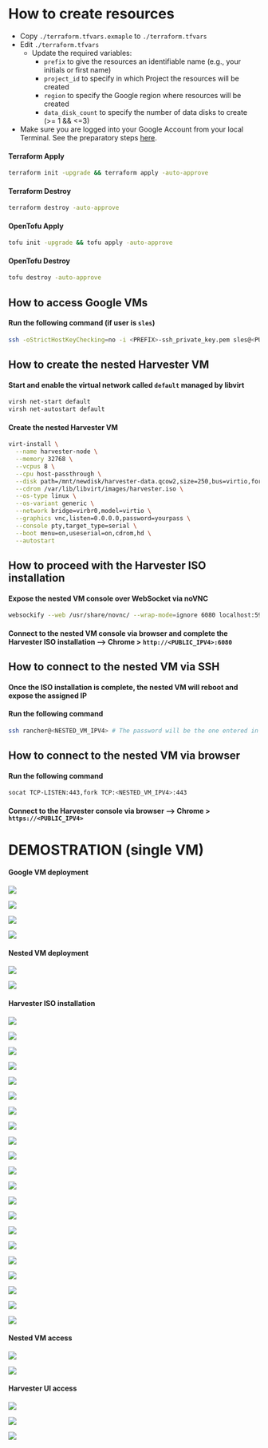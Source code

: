 # How to create resources

- Copy `./terraform.tfvars.exmaple` to `./terraform.tfvars`
- Edit `./terraform.tfvars`
  - Update the required variables:
    - `prefix` to give the resources an identifiable name (e.g., your initials or first name)
    - `project_id` to specify in which Project the resources will be created
    - `region` to specify the Google region where resources will be created
    - `data_disk_count` to specify the number of data disks to create (>= 1 && <=3)
- Make sure you are logged into your Google Account from your local Terminal. See the preparatory steps [here](../../modules/google-cloud/README.md).

#### Terraform Apply

```bash
terraform init -upgrade && terraform apply -auto-approve
```

#### Terraform Destroy

```bash
terraform destroy -auto-approve
```

#### OpenTofu Apply

```bash
tofu init -upgrade && tofu apply -auto-approve
```

#### OpenTofu Destroy

```bash
tofu destroy -auto-approve
```

## How to access Google VMs

#### Run the following command (if user is `sles`)

```bash
ssh -oStrictHostKeyChecking=no -i <PREFIX>-ssh_private_key.pem sles@<PUBLIC_IPV4>
```

## How to create the nested Harvester VM

#### Start and enable the virtual network called `default` managed by libvirt

```bash
virsh net-start default
virsh net-autostart default
```

#### Create the nested Harvester VM

```bash
virt-install \
  --name harvester-node \
  --memory 32768 \
  --vcpus 8 \
  --cpu host-passthrough \
  --disk path=/mnt/newdisk/harvester-data.qcow2,size=250,bus=virtio,format=qcow2 \
  --cdrom /var/lib/libvirt/images/harvester.iso \
  --os-type linux \
  --os-variant generic \
  --network bridge=virbr0,model=virtio \
  --graphics vnc,listen=0.0.0.0,password=yourpass \
  --console pty,target_type=serial \
  --boot menu=on,useserial=on,cdrom,hd \
  --autostart
```

## How to proceed with the Harvester ISO installation

#### Expose the nested VM console over WebSocket via noVNC

```bash
websockify --web /usr/share/novnc/ --wrap-mode=ignore 6080 localhost:5900
```

#### Connect to the nested VM console via browser and complete the Harvester ISO installation --> Chrome > `http://<PUBLIC_IPV4>:6080`

## How to connect to the nested VM via SSH

#### Once the ISO installation is complete, the nested VM will reboot and expose the assigned IP

#### Run the following command

```bash
ssh rancher@<NESTED_VM_IPV4> # The password will be the one entered in the previous point
```

## How to connect to the nested VM via browser

#### Run the following command

```bash
socat TCP-LISTEN:443,fork TCP:<NESTED_VM_IPV4>:443
```

#### Connect to the Harvester console via browser --> Chrome > `https://<PUBLIC_IPV4>`

# DEMOSTRATION (single VM)

#### Google VM deployment

![](../../images/1-tfvars.png)

![](../../images/2-tfapply-1.png)

![](../../images/3-tfapply-2.png)

![](../../images/4-GCP-VM-login.png)

#### Nested VM deployment

![](../../images/5-NestedVM-deploy.png)

![](../../images/6-NestedVM-console-1.png)

#### Harvester ISO installation

![](../../images/7-NestedVM-console-2.png)

![](../../images/8-HW-checks)

![](../../images/9-Installation-mode.png)

![](../../images/10-Data-disk.png)

![](../../images/11-Network-config-1.png)

![](../../images/12-Network-config-2.png)

![](../../images/13-Network-config-3.png)

![](../../images/14-Hostname.png)

![](../../images/15-DNS-Server.png)

![](../../images/16-VIP-config-1.png)

![](../../images/17-VIP-config-2.png)

![](../../images/18-VIP-config-3.png)

![](../../images/19-Token.png)

![](../../images/20-PWD.png)

![](../../images/21-NTP-Server.png)

![](../../images/22-Proxy.png)

![](../../images/23-SSH-key.png)

![](../../images/24-Remote-config.png)

![](../../images/25-Recap.png)

![](../../images/26-Deployment-in-progress.png)

![](../../images/27-Deployment-finished.png)

#### Nested VM access

![](../../images/28-NestedVM-SSH-access.png)

![](../../images/29-NestedVM-browser-access-1.png)

#### Harvester UI access

![](../../images/30-Harvester-UI-1.png)

![](../../images/31-Harvester-UI-2.png)

![](../../images/32-Harvester-UI-3.png)
